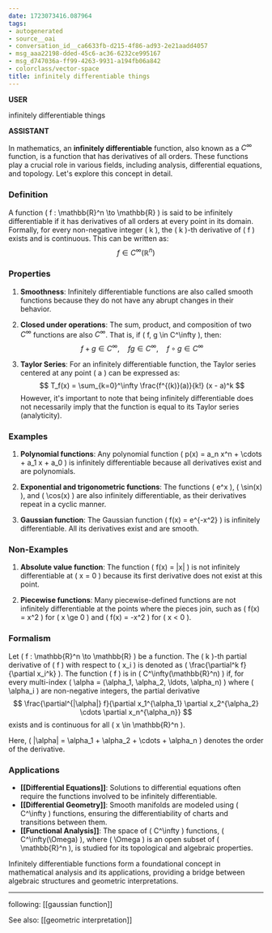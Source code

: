 ```yaml
---
date: 1723073416.087964
tags:
- autogenerated
- source__oai
- conversation_id__ca6633fb-d215-4f86-ad93-2e21aadd4057
- msg_aaa22198-dded-45c6-ac36-6232ce995167
- msg_d747036a-ff99-4263-9931-a194fb06a842
- colorclass/vector-space
title: infinitely differentiable things
---
```


**USER**

infinitely differentiable things


**ASSISTANT**

In mathematics, an **infinitely differentiable** function, also known as a $C^\infty$ function, is a function that has derivatives of all orders. These functions play a crucial role in various fields, including analysis, differential equations, and topology. Let's explore this concept in detail.

### Definition

A function \( f : \mathbb{R}^n \to \mathbb{R} \) is said to be infinitely differentiable if it has derivatives of all orders at every point in its domain. Formally, for every non-negative integer \( k \), the \( k \)-th derivative of \( f \) exists and is continuous. This can be written as:
$$
f \in C^\infty(\mathbb{R}^n)
$$

### Properties

1. **Smoothness**: Infinitely differentiable functions are also called smooth functions because they do not have any abrupt changes in their behavior.

2. **Closed under operations**: The sum, product, and composition of two $C^\infty$ functions are also $C^\infty$. That is, if \( f, g \in C^\infty \), then:
   $$
   f + g \in C^\infty, \quad fg \in C^\infty, \quad f \circ g \in C^\infty
   $$

3. **Taylor Series**: For an infinitely differentiable function, the Taylor series centered at any point \( a \) can be expressed as:
   $$
   T_f(x) = \sum_{k=0}^\infty \frac{f^{(k)}(a)}{k!} (x - a)^k
   $$
   However, it's important to note that being infinitely differentiable does not necessarily imply that the function is equal to its Taylor series (analyticity).

### Examples

1. **Polynomial functions**: Any polynomial function \( p(x) = a_n x^n + \cdots + a_1 x + a_0 \) is infinitely differentiable because all derivatives exist and are polynomials.

2. **Exponential and trigonometric functions**: The functions \( e^x \), \( \sin(x) \), and \( \cos(x) \) are also infinitely differentiable, as their derivatives repeat in a cyclic manner.

3. **Gaussian function**: The Gaussian function \( f(x) = e^{-x^2} \) is infinitely differentiable. All its derivatives exist and are smooth.

### Non-Examples

1. **Absolute value function**: The function \( f(x) = |x| \) is not infinitely differentiable at \( x = 0 \) because its first derivative does not exist at this point.

2. **Piecewise functions**: Many piecewise-defined functions are not infinitely differentiable at the points where the pieces join, such as \( f(x) = x^2 \) for \( x \ge 0 \) and \( f(x) = -x^2 \) for \( x < 0 \).

### Formalism

Let \( f : \mathbb{R}^n \to \mathbb{R} \) be a function. The \( k \)-th partial derivative of \( f \) with respect to \( x_i \) is denoted as \( \frac{\partial^k f}{\partial x_i^k} \). The function \( f \) is in \( C^\infty(\mathbb{R}^n) \) if, for every multi-index \( \alpha = (\alpha_1, \alpha_2, \ldots, \alpha_n) \) where \( \alpha_i \) are non-negative integers, the partial derivative
$$
\frac{\partial^{|\alpha|} f}{\partial x_1^{\alpha_1} \partial x_2^{\alpha_2} \cdots \partial x_n^{\alpha_n}}
$$
exists and is continuous for all \( x \in \mathbb{R}^n \).

Here, \( |\alpha| = \alpha_1 + \alpha_2 + \cdots + \alpha_n \) denotes the order of the derivative.

### Applications

- **[[Differential Equations]]**: Solutions to differential equations often require the functions involved to be infinitely differentiable.
- **[[Differential Geometry]]**: Smooth manifolds are modeled using \( C^\infty \) functions, ensuring the differentiability of charts and transitions between them.
- **[[Functional Analysis]]**: The space of \( C^\infty \) functions, \( C^\infty(\Omega) \), where \( \Omega \) is an open subset of \( \mathbb{R}^n \), is studied for its topological and algebraic properties.

Infinitely differentiable functions form a foundational concept in mathematical analysis and its applications, providing a bridge between algebraic structures and geometric interpretations.


---


following: [[gaussian function]]

See also: [[geometric interpretation]]
